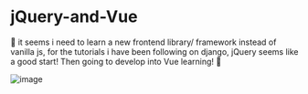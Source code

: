 # jQuery-and-Vue
:thinking: it seems i need to learn a new frontend library/ framework instead of vanilla js, for the tutorials i have been following on django, jQuery seems like a good start! Then going to develop into Vue learning! :thinking:

![image](https://user-images.githubusercontent.com/56073739/108519353-7315df80-72c1-11eb-9791-81dca5cf2e07.png)
